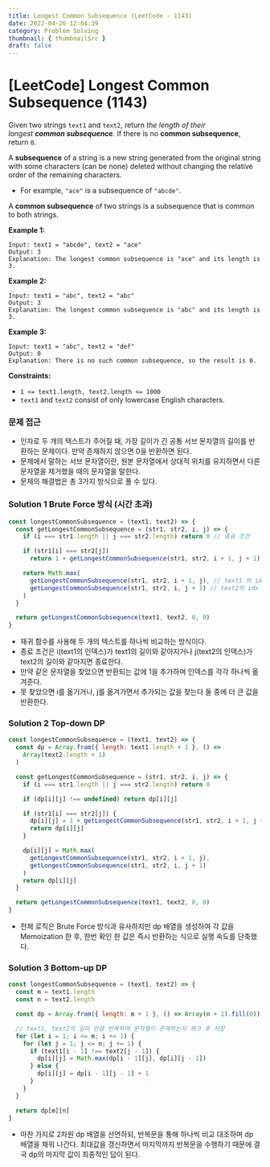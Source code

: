 ```yaml
---
title: Longest Common Subsequence (LeetCode - 1143)
date: 2022-04-26 12:04:39
category: Problem Solving
thumbnail: { thumbnailSrc }
draft: false
---
```


# [LeetCode] **Longest Common Subsequence (1143)**

Given two strings `text1` and `text2`, return *the length of their longest **common subsequence**.* If there is no **common subsequence**, return `0`.

A **subsequence** of a string is a new string generated from the original string with some characters (can be none) deleted without changing the relative order of the remaining characters.

- For example, `"ace"` is a subsequence of `"abcde"`.

A **common subsequence** of two strings is a subsequence that is common to both strings.

**Example 1:**

```
Input: text1 = "abcde", text2 = "ace"
Output: 3
Explanation: The longest common subsequence is "ace" and its length is 3.

```

**Example 2:**

```
Input: text1 = "abc", text2 = "abc"
Output: 3
Explanation: The longest common subsequence is "abc" and its length is 3.

```

**Example 3:**

```
Input: text1 = "abc", text2 = "def"
Output: 0
Explanation: There is no such common subsequence, so the result is 0.

```

**Constraints:**

- `1 <= text1.length, text2.length <= 1000`
- `text1` and `text2` consist of only lowercase English characters.

### 문제 접근

- 인자로 두 개의 텍스트가 주어질 때, 가장 길이가 긴 공통 서브 문자열의 길이를 반환하는 문제이다. 만약 존재하지 않으면 0을 반환하면 된다.
- 문제에서 말하는 서브 문자열이란, 원본 문자열에서 상대적 위치를 유지하면서 다른 문자열을 제거했을 때의 문자열을 말한다.
- 문제의 해결법은 총 3가지 방식으로 풀 수 있다.

### Solution 1 Brute Force 방식 (시간 초과)

```jsx
const longestCommonSubsequence = (text1, text2) => {
  const getLongestCommonSubsequence = (str1, str2, i, j) => {
    if (i === str1.length || j === str2.length) return 0 // 종료 조건

    if (str1[i] === str2[j])
      return 1 + getLongestCommonSubsequence(str1, str2, i + 1, j + 1) // subsequence면 값 증가

    return Math.max(
      getLongestCommonSubsequence(str1, str2, i + 1, j), // text1 의 idx 옮기기
      getLongestCommonSubsequence(str1, str2, i, j + 1) // text2의 idx 옮기기
    )
  }

  return getLongestCommonSubsequence(text1, text2, 0, 0)
}
```

- 재귀 함수를 사용해 두 개의 텍스트를 하나씩 비교하는 방식이다.
- 종료 조건은 i(text1의 인덱스)가 text1의 길이와 같아지거나 j(text2의 인덱스)가 text2의 길이와 같아지면 종료한다.
- 만약 같은 문자열을 찾았으면 반환되는 값에 1을 추가하며 인덱스를 각각 하나씩 옮겨준다.
- 못 찾았으면 i를 옮기거나, j를 옮겨가면서 추가되는 값을 찾는다 둘 중에 더 큰 값을 반환한다.

### Solution 2 Top-down DP

```jsx
const longestCommonSubsequence = (text1, text2) => {
  const dp = Array.from({ length: text1.length + 1 }, () =>
    Array(text2.length + 1)
  )

  const getLongestCommonSubsequence = (str1, str2, i, j) => {
    if (i === str1.length || j === str2.length) return 0

    if (dp[i][j] !== undefined) return dp[i][j]

    if (str1[i] === str2[j]) {
      dp[i][j] = 1 + getLongestCommonSubsequence(str1, str2, i + 1, j + 1)
      return dp[i][j]
    }

    dp[i][j] = Math.max(
      getLongestCommonSubsequence(str1, str2, i + 1, j),
      getLongestCommonSubsequence(str1, str2, i, j + 1)
    )
    return dp[i][j]
  }

  return getLongestCommonSubsequence(text1, text2, 0, 0)
}
```

- 전체 로직은 Brute Force 방식과 유사하지만 dp 배열을 생성하여 각 값을 Memoization 한 후, 한번 확인 한 값은 즉시 반환하는 식으로 실행 속도를 단축했다.

### Solution 3 Bottom-up DP

```jsx
const longestCommonSubsequence = (text1, text2) => {
  const m = text1.length
  const n = text2.length

  const dp = Array.from({ length: m + 1 }, () => Array(n + 1).fill(0))

  // text1, text2의 길이 만큼 반복하며 문자열이 존재하는지 체크 후 저장
  for (let i = 1; i <= m; i += 1) {
    for (let j = 1; j <= n; j += 1) {
      if (text1[i - 1] !== text2[j - 1]) {
        dp[i][j] = Math.max(dp[i - 1][j], dp[i][j - 1])
      } else {
        dp[i][j] = dp[i - 1][j - 1] + 1
      }
    }
  }

  return dp[m][n]
}
```

- 마찬 가지로 2차원 dp 배열을 선언하되, 반복문을 통해 하나씩 비교 대조하며 dp 배열을 채워 나간다. 최대값을 갱신하면서 마지막까지 반복문을 수행하기 때문에 결국 dp의 마지막 값이 최종적인 답이 된다.
